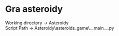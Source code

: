 # Gra asteroidy

Working directory -> Asteroidy <br />
Script Path -> Asteroidy\asteroids_game\\_\_main\_\_.py
